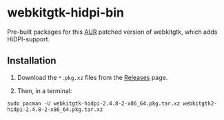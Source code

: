 # webkitgtk-hidpi-bin

Pre-built packages for this [AUR](https://aur.archlinux.org/pkgbase/webkitgtk-hidpi/) patched version of webkitgtk, which adds HiDPI-support.

## Installation

1. Download the `*.pkg.xz` files from the [Releases](https://github.com/hckr/webkitgtk-hidpi-bin/releases) page.

2. Then, in a terminal:

  ```
  sudo pacman -U webkitgtk-hidpi-2.4.8-2-x86_64.pkg.tar.xz webkitgtk2-hidpi-2.4.8-2-x86_64.pkg.tar.xz
  ```

